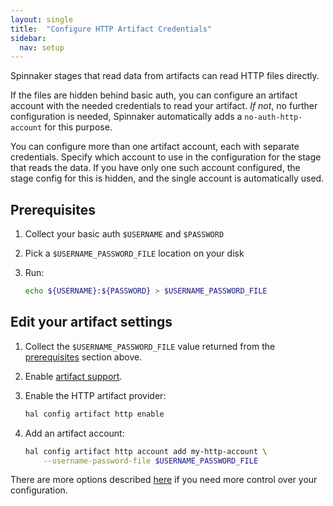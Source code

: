 ```yaml
---
layout: single
title:  "Configure HTTP Artifact Credentials"
sidebar:
  nav: setup
---
```


Spinnaker stages that read data from artifacts can read HTTP files directly.

If the files are hidden behind basic auth, you can configure an artifact
account with the needed credentials to read your artifact. _If not_, no further
configuration is needed, Spinnaker automatically adds a
`no-auth-http-account` for this purpose.

You can configure more than one artifact account, each with separate
credentials. Specify which account to use in the configuration for the stage
that reads the data. If you have only one such account configured, the stage
config for this is hidden, and the single account is automatically used.

## Prerequisites

1. Collect your basic auth `$USERNAME` and `$PASSWORD`
2. Pick a `$USERNAME_PASSWORD_FILE` location on your disk
3. Run:

   ```bash
   echo ${USERNAME}:${PASSWORD} > $USERNAME_PASSWORD_FILE
   ```

## Edit your artifact settings

1. Collect the `$USERNAME_PASSWORD_FILE` value returned from the
   [prerequisites](#prerequisites) section above.

2. Enable [artifact support](/reference/artifacts-with-artifactsrewrite//#enabling-artifact-support).

3. Enable the HTTP artifact provider:

   ```bash
   hal config artifact http enable
   ```

4. Add an artifact account:

   ```bash
   hal config artifact http account add my-http-account \
       --username-password-file $USERNAME_PASSWORD_FILE
   ```

There are more options described
[here](/reference/halyard/commands#hal-config-artifact-http-account-edit)
if you need more control over your configuration.
